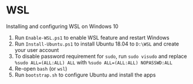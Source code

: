 # WSL

Installing and configuring WSL on Windows 10

1. Run `Enable-WSL.ps1` to enable WSL feature and restart Windows
2. Run `Install-Ubuntu.ps1` to install Ubuntu 18.04 to `D:\WSL` and create your user account
3. To disable password requirement for `sudo`, run `sudo visudo` and replace `%sudo ALL=(ALL:ALL) ALL` with `%sudo ALL=(ALL:ALL) NOPASSWD:ALL`
4. Re-open `bash` (or `wsl`)
5. Run `bootstrap.sh` to configure Ubuntu and install the apps


